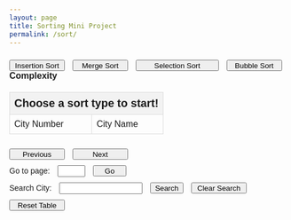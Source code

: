```yaml
---
layout: page
title: Sorting Mini Project
permalink: /sort/
---
```

<style>
    @import url("https://fonts.googleapis.com/css?family=Whisper");
    body {
        font-family: 'Arial', sans-serif;
        padding: 20px;
    }

    table {
        width: 100%;
        border-collapse: collapse;
        margin-top: 20px;
    }

    th, td {
        border: 1px solid #ddd;
        padding: 8px;
        text-align: left;
    }

    thead {
        background-color: #f2f2f2;
    }

    #title {
        font-size: 20px;
        font-weight: bold;
        margin-bottom: 10px;
    }

    label {
        margin-right: 10px;
    }

    button {
        margin-right: 10px;
        margin-top: 10px;
    }

    #page-number-input {
        margin-right: 10px;
    }

    #search-input {
        margin-right: 10px;
    }

    #time-taken {
        font-size: 16px;
        font-weight: bold;
        margin-top: 20px;
    }

    #body2 tr:nth-child(even) {
        background-color: #f9f9f9;
    }

    #body2 tr:hover {
        background-color: #f5f5f5;
    }
</style>
<head>
    <!-- <script src = "http://localhost:8085/api"></script> -->
</head>
<body>
    <!-- <label id="sort-type">Sort Type</label> -->
    <button class="Insertion Sort" id="insertion-button" style="height:20px;width:100px">Insertion Sort</button>
    <button class="Merge Sort" id="merge-button" style="height:20px;width:100px">Merge Sort</button>
    <button class="Selection Sort" id="selection-button" style="height:20px;width:150px">Selection Sort</button>
    <button class="Bubble Sort" id="bubble-button" style="height:20px;width:100px">Bubble Sort</button>
    <br><label id="time-taken">Complexity</label>
    <table id="table">
        <thead>
            <tr>
                <th colspan=2 id="title">Choose a sort type to start!</th>
            </tr>
        </thead>
        <tbody id="body">
            <tr>
                <td>City Number</td>
                <td>City Name</td>
            </tr>
        </tbody>
        <tbody id="body2">
        </tbody>
    </table>
    <!-- Pagination Controls -->
    <button id="prev-button" style="height:20px;width:100px">Previous</button>
    <button id="next-button" style="height:20px;width:100px">Next</button>
    <!-- Input box for page number -->
    <br><label for="page-number-input">Go to page:</label>
    <input type="number" id="page-number-input" style="width: 50px;" min="1">
    <button id="go-button" style="height:20px;width:60px">Go</button>
    <!-- Search box for city names -->
    <br><label for="search-input">Search City:</label>
    <input type="text" id="search-input" style="width: 150px;">
    <button id="search-button" style="height:20px;width:60px">Search</button>
    <button id="clear-search-button" style="height:20px;width:100px">Clear Search</button>
    <br><button class="Delete" id="delete-button" style="height:20px;width:100px">Reset Table</button>
    <script>
        let currentPage = 1;
        const itemsPerPage = 100;
        let totalData = [];
        let currentSortType = "";
        let currentSortTime = "";
        function renderPage(pageNumber) {
            resetTable();
            const startIndex = (pageNumber - 1) * itemsPerPage;
            const endIndex = Math.min(startIndex + itemsPerPage, totalData.length);
            for (let i = startIndex; i < endIndex; i++) {
                const row = document.createElement("tr");
                const cell1 = document.createElement("td");
                const cellText1 = document.createTextNode(i+1);
                cell1.appendChild(cellText1);
                row.appendChild(cell1);
                const cell2 = document.createElement("td");
                const cellText2 = document.createTextNode(totalData[i]);
                cell2.appendChild(cellText2);
                row.appendChild(cell2);
                body2.appendChild(row);
            }
            // document.getElementById('sort-type').innerHTML = "Sort Type: " + currentSortType;
            document.getElementById('time-taken').innerHTML = "Complexity: " + currentSortTime + " seconds";
            document.getElementById('title').innerHTML = "147, 400 cities sorted by: " + currentSortType + " sort";
        }
        function resetTable() {
            const element = document.getElementById("body2");
            while (element.firstChild) {
                element.removeChild(element.firstChild);
            }
            document.getElementById('title').innerHTML = "Choose a sort type to start!";
            document.getElementById('time-taken').innerHTML = "Complexity";
        }
        document.getElementById('next-button').addEventListener('click', () => {
            if (currentPage * itemsPerPage < totalData.length) {
                currentPage++;
                renderPage(currentPage);
            }
        });
        document.getElementById('prev-button').addEventListener('click', () => {
            if (currentPage > 1) {
                currentPage--;
                renderPage(currentPage);
            }
        });
        document.getElementById('go-button').addEventListener('click', () => {
            const enteredPage = parseInt(document.getElementById('page-number-input').value);
            const maxPage = Math.ceil(totalData.length / itemsPerPage);
            if (!isNaN(enteredPage) && enteredPage >= 1 && enteredPage <= maxPage) {
                currentPage = enteredPage;
                renderPage(currentPage);
            } else {
                alert("Please enter a valid page number between 1 and " + maxPage);
            }
        });
        document.getElementById('search-button').addEventListener('click', () => {
            const searchQuery = document.getElementById('search-input').value.toLowerCase();
            const filteredData = totalData.filter(city => city.toLowerCase().includes(searchQuery));
            var searchData;
            if (filteredData.length > 0) {
                searchData = filteredData; // Update the data to the filtered results
                resetTable();
                // const startIndex = (pageNumber - 1) * itemsPerPage;
                // const endIndex = Math.min(startIndex + itemsPerPage, totalData.length);
                for (let i = 0; i < searchData.length; i++) {
                    const row = document.createElement("tr");
                    const cell1 = document.createElement("td");
                    const cellText1 = document.createTextNode(i+1);
                    cell1.appendChild(cellText1);
                    row.appendChild(cell1);
                    const cell2 = document.createElement("td");
                    const cellText2 = document.createTextNode(searchData[i]);
                    cell2.appendChild(cellText2);
                    row.appendChild(cell2);
                    body2.appendChild(row);
                }
                document.getElementById('title').innerHTML = searchData.length + " search result(s) for: " + searchQuery;
            } else {
                alert("No cities found with that name.");
                resetTable();
            }
        });
        document.getElementById('clear-search-button').addEventListener('click', () => {
            renderPage(currentPage);
        });
        function handleSort(sortType, baseUrl) {
            document.getElementById('title').innerHTML = "loading...";
            fetch(baseUrl, { method: 'GET'})
                .then(response => response.json())
                .then(data => {
                    totalData = data.sortedCities;
                    currentSortType = sortType;
                    currentSortTime = data.timeInSeconds;
                    currentPage = 1;
                    renderPage(currentPage);
                })
                .catch(error => console.error('Error:', error));
        }
        document.getElementById("insertion-button").onclick = () => handleSort("Insertion", "http://localhost:8085/api/insertion");
        document.getElementById("merge-button").onclick = () => handleSort("Merge", "http://localhost:8085/api/merge");
        document.getElementById("selection-button").onclick = () => handleSort("Selection", "http://localhost:8085/api/selection");
        document.getElementById("bubble-button").onclick = () => handleSort("Bubble", "http://localhost:8085/api/bubble");
        document.getElementById("delete-button").onclick = resetTable;
    </script>
</body>